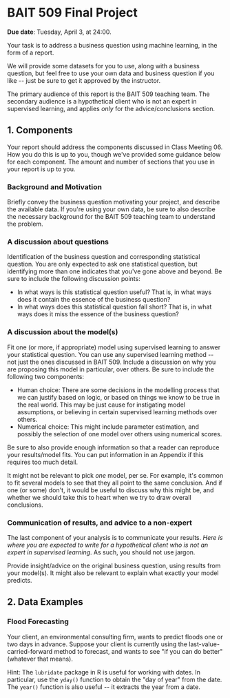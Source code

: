 # BAIT 509 Final Project

__Due date__: Tuesday, April 3, at 24:00. 

Your task is to address a business question using machine learning, in the form of a report. 

We will provide some datasets for you to use, along with a business question, but feel free to use your own data and business question if you like -- just be sure to get it approved by the instructor.

The primary audience of this report is the BAIT 509 teaching team. The secondary audience is a hypothetical client who is not an expert in supervised learning, and applies _only_ for the advice/conclusions section.

## 1. Components

Your report should address the components discussed in Class Meeting 06. How you do this is up to you, though we've provided some guidance below for each component. The amount and number of sections that you use in your report is up to you. 

### Background and Motivation

Briefly convey the business question motivating your project, and describe the available data. If you're using your own data, be sure to also describe the necessary background for the BAIT 509 teaching team to understand the problem.

### A discussion about questions

Identification of the business question and corresponding statistical question. You are only expected to ask one statistical question, but identifying more than one indicates that you've gone above and beyond. Be sure to include the following discussion points:

- In what ways is this statistical question useful? That is, in what ways does it contain the essence of the business question? 
- In what ways does this statistical question fall short? That is, in what ways does it miss the essence of the business question?

### A discussion about the model(s)

Fit one (or more, if appropriate) model using supervised learning to answer your statistical question. You can use any supervised learning method -- not just the ones discussed in BAIT 509. Include a discussion on why you are proposing this model in particular, over others. Be sure to include the following two components:

- Human choice: There are some decisions in the modelling process that we can justify based on logic, or based on things we know to be true in the real world. This may be just cause for instigating model assumptions, or believing in certain supervised learning methods over others.
- Numerical choice: This might include parameter estimation, and possibly the selection of one model over others using numerical scores. 

Be sure to also provide enough information so that a reader can reproduce your results/model fits. You can put information in an Appendix if this requires too much detail.

It might not be relevant to pick _one_ model, per se. For example, it's common to fit several models to see that they all point to the same conclusion. And if one (or some) don't, it would be useful to discuss why this might be, and whether we should take this to heart when we try to draw overall conclusions. 

### Communication of results, and advice to a non-expert

The last component of your analysis is to communicate your results. _Here is where you are expected to write for a hypothetical client who is not an expert in supervised learning_. As such, you should not use jargon.

Provide insight/advice on the original business question, using results from your model(s). It might also be relevant to explain what exactly your model predicts. 


## 2. Data Examples

### Flood Forecasting

Your client, an environmental consulting firm, wants to predict floods one or two days in advance. Suppose your client is currently using the last-value-carried-forward method to forecast, and wants to see "if you can do better" (whatever that means). 

Hint: The `lubridate` package in R is useful for working with dates. In particular, use the `yday()` function to obtain the "day of year" from the date. The `year()` function is also useful -- it extracts the year from a date.
